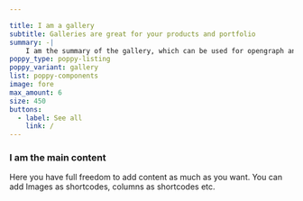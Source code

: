 ```yaml
---

title: I am a gallery
subtitle: Galleries are great for your products and portfolio
summary: -|
    I am the summary of the gallery, which can be used for opengraph and SEO descriptions
poppy_type: poppy-listing
poppy_variant: gallery
list: poppy-components
image: fore
max_amount: 6
size: 450
buttons:
  - label: See all
    link: /
---
```

### I am the main content

Here you have full freedom to add content as much as you want.
You can add  Images as shortcodes, columns as shortcodes etc.
